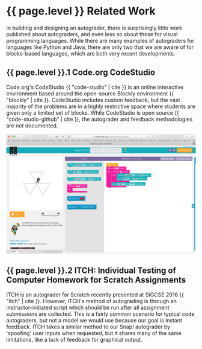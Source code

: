 # {{ page.level }} Related Work

In building and designing an autograder, there is surprisingly little work published about autograders, and even less so about those for visual programming languages. While there are many examples of autograders for languages like Python and Java, there are only two that we are aware of for blocks-based languages, which are both very recent developments.

## {{ page.level }}.1 Code.org CodeStudio
Code.org's CodeStudio {{ "code-studio" | cite }} is an online interactive environment based around the open-source Blockly environment {{ "blockly" | cite }}.  CodeStudio includes custom feedback, but the vast majority of the problems are in a highly restrictive space where students are given only a limited set of blocks. While CodeStudio is open source {{ "code-studio-github" | cite }}, the autograder and feedback methodologies are not documented.

![A typical example of a CodeStudio problem that gives students only a few blocks to work with, and has a fairly constrained solution space.](/images/blockly-example.png)

## {{ page.level }}.2 ITCH: Individual Testing of Computer Homework for Scratch Assignments

ITCH is an autograder for Scratch recently presented at SIGCSE 2016 {{ "itch" | cite }}. However, ITCH's method of autograding is through an instructor-initiated script which should be run after all assignment submissions are collected. This is a fairly common scenario for typical code autograders, but not a model we would use because our goal is instant feedback. ITCH takes a similar method to our Snap<em>!</em> autograder by 'spoofing' user inputs when requested, but it shares many of the same limitations, like a lack of feedback for graphical output.
